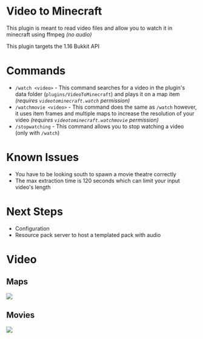 # Video to Minecraft

This plugin is meant to read video files and allow you to watch it in minecraft using ffmpeg *(no audio)*

This plugin targets the 1.16 Bukkit API

# Commands

* `/watch <video>` - This command searches for a video in the plugin's data folder (`plugins/VideoToMinecraft`) and
  plays it on a map item *(requires `videotominecraft.watch` permission)*
* `/watchmovie <video>` - This command does the same as `/watch` however, it uses item frames and multiple maps to
  increase the resolution of your video *(requires `videotominecraft.watchmovie` permission)*
* `/stopwatching` - This command allows you to stop watching a video (only with `/watch`)
# Known Issues

* You have to be looking south to spawn a movie theatre correctly
* The max extraction time is 120 seconds which can limit your input video's length

# Next Steps

* Configuration
* Resource pack server to host a templated pack with audio

# Video

## Maps
[![](https://i.gyazo.com/b7d53ad997e13dc26f22733ae2192ba0.gif)](https://gyazo.com/b7d53ad997e13dc26f22733ae2192ba0)

## Movies
[![](https://i.gyazo.com/8e0518da57c259716fafbcfeafea289e.gif)](https://gyazo.com/8e0518da57c259716fafbcfeafea289e)